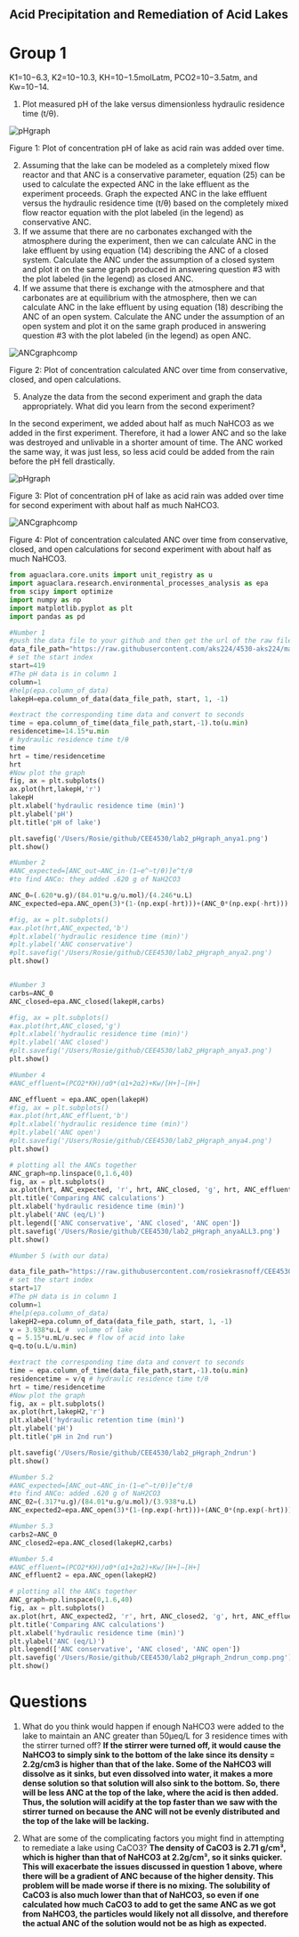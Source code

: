 ## Acid Precipitation and Remediation of Acid Lakes

# Group 1

K1=10−6.3, K2=10−10.3, KH=10−1.5molLatm, PCO2=10−3.5atm, and Kw=10−14.

1. Plot measured pH of the lake versus dimensionless hydraulic residence time (t/θ).

![pHgraph](https://github.com/rosiekrasnoff/CEE4530/blob/master/Lab2-Acid%20Rain/lab2_pHgraph_ourdata1.png?raw=true)

Figure 1: Plot of concentration pH of lake as acid rain was added over time.

2. Assuming that the lake can be modeled as a completely mixed flow reactor and that ANC is a conservative parameter, equation (25) can be used to calculate the expected ANC in the lake effluent as the experiment proceeds. Graph the expected ANC in the lake effluent versus the hydraulic residence time (t/θ) based on the completely mixed flow reactor equation with the plot labeled (in the legend) as conservative ANC.
3. If we assume that there are no carbonates exchanged with the atmosphere during the experiment, then we can calculate ANC in the lake effluent by using equation (14) describing the ANC of a closed system. Calculate the ANC under the assumption of a closed system and plot it on the same graph produced in answering question #3 with the plot labeled (in the legend) as closed ANC.
4. If we assume that there is exchange with the atmosphere and that carbonates are at equilibrium with the atmosphere, then we can calculate ANC in the lake effluent by using equation (18) describing the ANC of an open system. Calculate the ANC under the assumption of an open system and plot it on the same graph produced in answering question #3 with the plot labeled (in the legend) as open ANC.

![ANCgraphcomp](https://github.com/rosiekrasnoff/CEE4530/blob/master/lab2_pHgraph_ourdataALL3.png?raw=true)

Figure 2: Plot of concentration calculated ANC over time from conservative, closed, and open calculations.


5. Analyze the data from the second experiment and graph the data appropriately. What did you learn from the second experiment?

In the second experiment, we added about half as much NaHCO3 as we added in the first experiment. Therefore, it had a lower ANC and so the lake was destroyed and unlivable in a shorter amount of time. The ANC worked the same way, it was just less, so less acid could be added from the rain before the pH fell drastically.

![pHgraph](https://github.com/rosiekrasnoff/CEE4530/blob/master/Lab2-Acid%20Rain/lab2_pHgraph_ourdataALL3.png?raw=true)

Figure 3: Plot of concentration pH of lake as acid rain was added over time for second experiment with about half as much NaHCO3.

![ANCgraphcomp](https://github.com/rosiekrasnoff/CEE4530/blob/master/lab2_pHgraph_2ndrun_comp.png?raw=true)

Figure 4: Plot of concentration calculated ANC over time from conservative, closed, and open calculations for second experiment with about half as much NaHCO3.


```python
from aguaclara.core.units import unit_registry as u
import aguaclara.research.environmental_processes_analysis as epa
from scipy import optimize
import numpy as np
import matplotlib.pyplot as plt
import pandas as pd

#Number 1
#push the data file to your github and then get the url of the raw file.
data_file_path="https://raw.githubusercontent.com/aks224/4530-aks224/master/Lab%202%20-%20Acid%20Rain.xls"
# set the start index
start=419
#The pH data is in column 1
column=1
#help(epa.column_of_data)
lakepH=epa.column_of_data(data_file_path, start, 1, -1)

#extract the corresponding time data and convert to seconds
time = epa.column_of_time(data_file_path,start,-1).to(u.min)
residencetime=14.15*u.min
# hydraulic residence time t/θ
time
hrt = time/residencetime
hrt
#Now plot the graph
fig, ax = plt.subplots()
ax.plot(hrt,lakepH,'r')
lakepH
plt.xlabel('hydraulic residence time (min)')
plt.ylabel('pH')
plt.title('pH of lake')

plt.savefig('/Users/Rosie/github/CEE4530/lab2_pHgraph_anya1.png')
plt.show()

#Number 2
#ANC_expected=[ANC_out−ANC_in⋅(1−e^−t/θ)]e^t/θ
#to find ANCo: they added .620 g of NaH2CO3

ANC_0=(.620*u.g)/(84.01*u.g/u.mol)/(4.246*u.L)
ANC_expected=epa.ANC_open(3)*(1-(np.exp(-hrt)))+(ANC_0*(np.exp(-hrt)))

#fig, ax = plt.subplots()
#ax.plot(hrt,ANC_expected,'b')
#plt.xlabel('hydraulic residence time (min)')
#plt.ylabel('ANC conservative')
#plt.savefig('/Users/Rosie/github/CEE4530/lab2_pHgraph_anya2.png')
plt.show()


#Number 3
carbs=ANC_0
ANC_closed=epa.ANC_closed(lakepH,carbs)

#fig, ax = plt.subplots()
#ax.plot(hrt,ANC_closed,'g')
#plt.xlabel('hydraulic residence time (min)')
#plt.ylabel('ANC closed')
#plt.savefig('/Users/Rosie/github/CEE4530/lab2_pHgraph_anya3.png')
plt.show()

#Number 4
#ANC_effluent=(PCO2*KH)/α0*(α1+2α2)+Kw/[H+]−[H+]

ANC_effluent = epa.ANC_open(lakepH)
#fig, ax = plt.subplots()
#ax.plot(hrt,ANC_effluent,'b')
#plt.xlabel('hydraulic residence time (min)')
#plt.ylabel('ANC open')
#plt.savefig('/Users/Rosie/github/CEE4530/lab2_pHgraph_anya4.png')
plt.show()

# plotting all the ANCs together
ANC_graph=np.linspace(0,1.6,40)
fig, ax = plt.subplots()
ax.plot(hrt, ANC_expected, 'r', hrt, ANC_closed, 'g', hrt, ANC_effluent, 'b')
plt.title('Comparing ANC calculations')
plt.xlabel('hydraulic residence time (min)')
plt.ylabel('ANC (eq/L)')
plt.legend(['ANC conservative', 'ANC closed', 'ANC open'])
plt.savefig('/Users/Rosie/github/CEE4530/lab2_pHgraph_anyaALL3.png')
plt.show()

#Number 5 (with our data)

data_file_path="https://raw.githubusercontent.com/rosiekrasnoff/CEE4530/master/Lab_2_Acid_rain_with_half_ANC.xls"
# set the start index
start=17
#The pH data is in column 1
column=1
#help(epa.column_of_data)
lakepH2=epa.column_of_data(data_file_path, start, 1, -1)
v = 3.938*u.L #  volume of lake
q = 5.15*u.mL/u.sec # flow of acid into lake
q=q.to(u.L/u.min)

#extract the corresponding time data and convert to seconds
time = epa.column_of_time(data_file_path,start,-1).to(u.min)
residencetime = v/q # hydraulic residence time t/θ
hrt = time/residencetime
#Now plot the graph
fig, ax = plt.subplots()
ax.plot(hrt,lakepH2,'r')
plt.xlabel('hydraulic retention time (min)')
plt.ylabel('pH')
plt.title('pH in 2nd run')

plt.savefig('/Users/Rosie/github/CEE4530/lab2_pHgraph_2ndrun')
plt.show()

#Number 5.2
#ANC_expected=[ANC_out−ANC_in⋅(1−e^−t/θ)]e^t/θ
#to find ANCo: added .620 g of NaH2CO3
ANC_02=(.317*u.g)/(84.01*u.g/u.mol)/(3.938*u.L)
ANC_expected2=epa.ANC_open(3)*(1-(np.exp(-hrt)))+(ANC_0*(np.exp(-hrt)))

#Number 5.3
carbs2=ANC_0
ANC_closed2=epa.ANC_closed(lakepH2,carbs)

#Number 5.4
#ANC_effluent=(PCO2*KH)/α0*(α1+2α2)+Kw/[H+]−[H+]
ANC_effluent2 = epa.ANC_open(lakepH2)

# plotting all the ANCs together
ANC_graph=np.linspace(0,1.6,40)
fig, ax = plt.subplots()
ax.plot(hrt, ANC_expected2, 'r', hrt, ANC_closed2, 'g', hrt, ANC_effluent2, 'b')
plt.title('Comparing ANC calculations')
plt.xlabel('hydraulic residence time (min)')
plt.ylabel('ANC (eq/L)')
plt.legend(['ANC conservative', 'ANC closed', 'ANC open'])
plt.savefig('/Users/Rosie/github/CEE4530/lab2_pHgraph_2ndrun_comp.png')
plt.show()


```
# Questions
1. What do you think would happen if enough NaHCO3 were added to the lake to maintain an ANC greater than 50μeq/L for 3 residence times with the stirrer turned off?
**If the stirrer were turned off, it would cause the NaHCO3 to simply sink to the bottom of the lake since its density = 2.2g/cm3 is higher than that of the lake. Some of the NaHCO3 will dissolve as it sinks, but even dissolved into water, it makes a more dense solution so that solution will also sink to the bottom. So, there will be less ANC at the top of the lake, where the acid is then added. Thus, the solution will acidify at the top faster than we saw with the stirrer turned on because the ANC will not be evenly distributed and the top of the lake will be lacking.**

2. What are some of the complicating factors you might find in attempting to remediate a lake using CaCO3?
**The density of CaCO3 is 2.71 g/cm³, which is higher than that of NaHCO3 at 2.2g/cm³, so it sinks quicker. This will exacerbate the issues discussed in question 1 above, where there will be a gradient of ANC because of the higher density. This problem will be made worse if there is no mixing. The solubility of CaCO3 is also much lower than that of NaHCO3, so even if one calculated how much CaCO3 to add to get the same ANC as we got from NaHCO3, the particles would likely not all dissolve, and therefore the actual ANC of the solution would not be as high as expected.**
